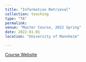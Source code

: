 ```yaml
---
title: "Information Retrieval"
collection: teaching
type: "TA"
permalink:
venue: "Master Course, 2022 Spring"
date: 2022-01-01
location: "University of Mannheim"

---
```


[Course Website](https://www.uni-mannheim.de/dws/teaching/course-details/courses-for-master-candidates/ie-663-information-retrieval-and-web-search/)